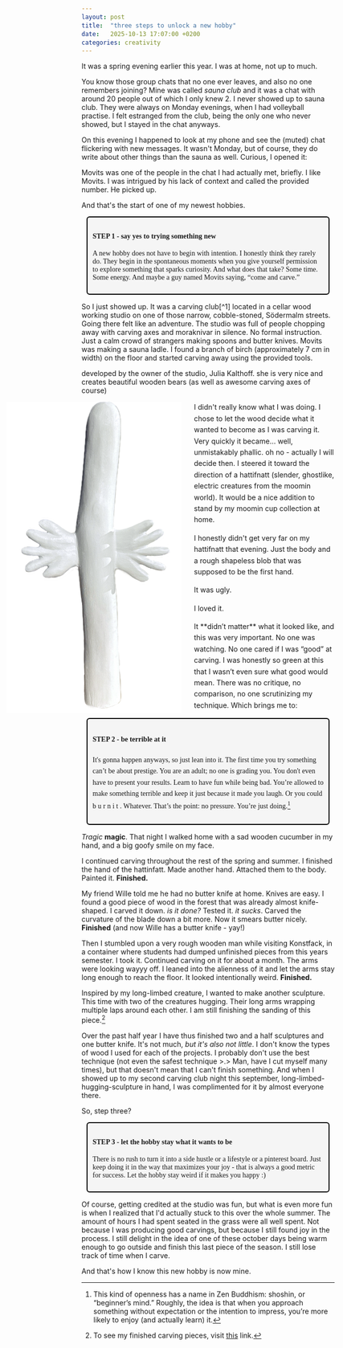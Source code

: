 ```yaml
---
layout: post
title:  "three steps to unlock a new hobby"
date:   2025-10-13 17:07:00 +0200
categories: creativity
---
```


<style>
.hattifnatt-shape {
  float: left;
  width: 350px;
  margin: 0 24px 24px 0;
  height: auto;
  max-height: 620px;
  margin: 0 24px 24px 0;
  shape-outside: url("/assets/post-images/hattifnatt.png");
  -webkit-shape-outside: url("/assets/post-images/hattifnatt.png");
  shape-image-threshold: 0.5;
  -webkit-shape-image-threshold: 0.5;
  shape-margin: 16px;
  -webkit-shape-margin: 16px;
  clip-path: inset(0);
  -webkit-clip-path: inset(0);
  display: block;
  object-fit: contain;

}

.text-content {
  max-width: 700px;
  margin: 0 auto;
  overflow: visible;
  white-space: normal;
  line-height: 1.6;
}

/* --- Float gutter system --- */
.float-gutter {
  position: relative;
  margin-left: -350px;   /* open a gutter on the left */
  padding-left: 200px;   /* keep text start aligned */
  overflow: visible;     /* let float extend into gutter */
}

.step {
    margin: 10px;
    margin-bottom: 15px;
    background: rgb(245, 245, 245);
    font-family: "Coral pixels";
    border-radius: 6px;
    border: 2px solid black;
    padding: 10px;
}

/* --- The floated image itself --- */

</style>

It was a spring evening earlier this year. I was at home, not up to much. 

You know those group chats that no one ever leaves, and also no one remembers joining? Mine was called *sauna club* and it was a chat with around 20 people out of which I only knew 2. I never showed up to sauna club. They were always on Monday evenings, when I had volleyball practise. I felt estranged from the club, being the only one who never showed, but I stayed in the chat anyways.

On this evening I happened to look at my phone and see the (muted) chat flickering with new messages. It wasn't Monday, but of course, they do write about other things than the sauna as well. Curious, I opened it: 

<sms-chat group-by-minutes="3"
  bubble-timestamps="true"
  show-group-time="false"
  show-day-separators="true"
  locale="auto"
  my-bubble-color="#00f">
  <script type="application/json">
  [
    {"who":"them", "name":"Movits","text":"come and carve","time":"2025-03-27T17:04:34"},
    {"who":"them","text":"+46XXXXXXXXX","time":"2025-03-27T17:05:23"}
  ]
  </script>
</sms-chat>

Movits was one of the people in the chat I had actually met, briefly. I like Movits. I was intrigued by his lack of context and called the provided number. He picked up. 

And that's the start of one of my newest hobbies.

<div class="step" markdown="1">

#### **STEP 1 - say yes to trying something new**
A new hobby does not have to begin with intention. I honestly think they rarely do. They begin in the spontaneous moments when you give yourself permission to explore something that sparks curiosity. And what does that take? Some time. Some energy. And maybe a guy named Movits saying, “come and carve.”

</div>

<p markdown="1">
    So I just showed up. It was a carving club[^1] located in a cellar wood working studio on one of those narrow, cobble-stoned, Södermalm streets. Going there felt like an adventure. The studio was full of people chopping away with <span data-note="axe">carving axes</span> and moraknivar in silence. No formal instruction. Just a calm crowd of strangers making spoons and butter knives. Movits was making a sauna ladle. I found a branch of birch (approximately 7 cm in width) on the floor and started carving away using the provided tools.
</p>

<margin-note target="axe" color="rgb(0, 0, 0)">
  developed by the owner of the studio, Julia Kalthoff. she is very nice and creates beautiful wooden bears (as well as awesome carving axes of course)
</margin-note>

<div class="text-content" markdown="1">
<div class="float-gutter">
  <img src="/assets/post-images/hattifnatt.png"
       alt="Hattifnatt"
       class="hattifnatt-shape">
</div>

<p markdown="1">
I didn't really know what I was doing. I chose to let the wood decide what it wanted to become as I was carving it. Very quickly it became… well, unmistakably phallic.<span class="thought"> oh no - actually I will decide then</span>. I steered it toward the direction of a hattifnatt (slender, ghostlike, electric creatures from the moomin world). It would be a nice addition to stand by my moomin cup collection at home.
</p>
<p markdown="1">
I honestly didn't get very far on my hattifnatt that evening. Just the body and a rough shapeless blob that was supposed to be the first hand. 
</p>
<p markdown="1">
It was ugly.
</p>
<p markdown="1">
I loved it. 
 </p>
 <p markdown="1">
It **didn’t matter** what it looked like, and this was very important. No one was watching. No one cared if I was “good” at carving. I was honestly so green at this that I wasn’t even sure what good would mean. There was no critique, no comparison, no one scrutinizing my technique. Which brings me to:
</p>

<div class="step" markdown="1">

#### **STEP 2 - be terrible at it**
It's gonna happen anyways, so just lean into it. The first time you try something can’t be about prestige. You are an adult; no one is grading you. You don't even have to present your results. Learn to have fun while being bad. You’re allowed to make something terrible and keep it just because it made you laugh. Or you could  b u r n  i t . Whatever. That’s the point: no pressure. You’re just doing.[^2]
</div>
</div>

*Tragic* **magic**. That night I walked home with a sad wooden cucumber in my hand, and a big goofy smile on my face.

I continued carving throughout the rest of the spring and summer. I finished the hand of the hattinfatt. Made another hand. Attached them to the body. Painted it. **Finished.** 

My friend Wille told me he had no butter knife at home. Knives are easy. I found a good piece of wood in the forest that was already almost knife-shaped. I carved it down. *is it done?* Tested it. *it sucks*. Carved the curvature of the blade down a bit more. Now it smears butter nicely. **Finished** (and now Wille has a butter knife - yay!)

Then I stumbled upon a very rough wooden man while visiting Konstfack, in a container where students had dumped unfinished pieces from this years semester. I took it. Continued carving on it for about a month. The arms were looking wayyy off. I leaned into the alienness of it and let the arms stay long enough to reach the floor. It looked intentionally weird. **Finished.**

Inspired by my long-limbed creature, I wanted to make another sculpture. This time with two of the creatures hugging. Their long arms wrapping multiple laps around each other. I am still finishing the sanding of this piece.[^3]

Over the past half year I have thus finished two and a half sculptures and one butter knife. It's not much, *but it's also not little*. I don't know the types of wood I used for each of the projects. I probably don't use the best technique <span class="thought">(not even the safest technique >.> Man, have I cut myself many times)</span>, but that doesn't mean that I can't finish something. And when I showed up to my second carving club night this september, long-limbed-hugging-sculpture in hand, I was complimented for it by almost everyone there.

So, step three? 

<div class="step" markdown="1">

#### **STEP 3 - let the hobby stay what it wants to be**
There is no rush to turn it into a side hustle or a lifestyle or a pinterest board. Just keep doing it in the way that maximizes your joy - that is always a good metric for success. Let the hobby stay weird if it makes you happy :)
</div>

Of course, getting credited at the studio was fun, but what is even more fun is when I realized that I'd actually stuck to this over the whole summer. The amount of hours I had spent seated in the grass were all well spent. Not because I was producing good carvings, but because I still found joy in the process. I still delight in the idea of one of these october days being warm enough to go outside and finish this last piece of the season. I still lose track of time when I carve. 

And that's how I know this new hobby is now mine.

[^1]: Check it out <a href="https://www.kalthoffaxes.se/" target="_blank" rel="noopener noreferrer">here</a>.
[^2]: This kind of openness has a name in Zen Buddhism: shoshin, or “beginner’s mind.” Roughly, the idea is that when you approach something without expectation or the intention to impress, you’re more likely to enjoy (and actually learn) it.
[^3]: To see my finished carving pieces, visit <a href="https://www.kalthoffaxes.se/" target="_blank" rel="noopener noreferrer">this</a> link.